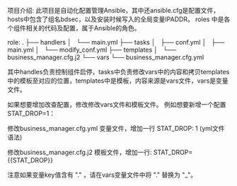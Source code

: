 项目介绍:
此项目是自动化配置管理Ansible，其中还ansible.cfg是配置文件，hosts中包含了组名bdsec，以及安装时候写入的全局变量IPADDR。
roles 中是各个组件相关的代码及配置，属于Ansible的角色。


role:
     .
├── handlers
│   └── main.yml
├── tasks
│   ├── conf.yml
│   ├── main.yml
│   └── modify_conf.yml
├── templates
│   └── business_manager.cfg.j2
└── vars
    └── business_manager.cfg.yml

其中handles负责控制组件启停，tasks中负责修改vars中的内容和拷贝templates中的模板至对应的位置，templates中是模板，内容来源是vars文件，vars是变量文件。

如果想要增加改查配置，修改修改vars文件和模板文件。
例如想要新增一个配置STAT_DROP=1：

修改business_manager.cfg.yml 变量文件，增加一行
STAT_DROP: 1 (yml文件语法)

修改business_manager.cfg.j2 模板文件，增加一行:
STAT_DROP={{STAT_DROP}}

注意如果变量key值含有 "." ，请在vars变量文件中将 "." 替换为 "_"。